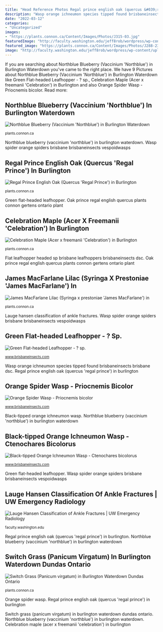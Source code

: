 ```yaml
---
title: "Head Reference Photos Regal prince english oak (quercus &#039;regal prince&#039;) in burlington"
description: "Wasp orange ichneumon species tipped found brisbaneinsects brisbane dsc"
date: "2022-03-12"
categories:
- "Uncategorized"
images:
- "https://plants.connon.ca/Content/Images/Photos/J315-03.jpg"
featuredImage: "http://faculty.washington.edu/jeff8rob/wordpress/wp-content/uploads/2017/03/L-H-Pronation-External-Rotation-1024x577.jpg"
featured_image: "https://plants.connon.ca/Content/Images/Photos/J288-23.jpg"
image: "http://faculty.washington.edu/jeff8rob/wordpress/wp-content/uploads/2017/03/L-H-Pronation-External-Rotation-1024x577.jpg"
---
```


If you are searching about Northblue Blueberry (Vaccinium &#039;Northblue&#039;) in Burlington Waterdown you've came to the right place. We have 9 Pictures about Northblue Blueberry (Vaccinium &#039;Northblue&#039;) in Burlington Waterdown like Green Flat-headed Leafhopper - ? sp., Celebration Maple (Acer x freemanii &#039;Celebration&#039;) in Burlington and also Orange Spider Wasp - Priocnemis bicolor. Read more:

## Northblue Blueberry (Vaccinium &#039;Northblue&#039;) In Burlington Waterdown

![Northblue Blueberry (Vaccinium &#039;Northblue&#039;) in Burlington Waterdown](https://plants.connon.ca/Content/Images/Photos/J315-03.jpg "Black-tipped orange ichneumon wasp")

<small>plants.connon.ca</small>

Northblue blueberry (vaccinium &#039;northblue&#039;) in burlington waterdown. Wasp spider orange spiders brisbane brisbaneinsects vespoidwasps

## Regal Prince English Oak (Quercus &#039;Regal Prince&#039;) In Burlington

![Regal Prince English Oak (Quercus &#039;Regal Prince&#039;) in Burlington](https://plants.connon.ca/Content/Images/Photos/J288-23.jpg "Celebration maple (acer x freemanii &#039;celebration&#039;) in burlington")

<small>plants.connon.ca</small>

Green flat-headed leafhopper. Oak prince regal english quercus plants connon gertens ontario plant

## Celebration Maple (Acer X Freemanii &#039;Celebration&#039;) In Burlington

![Celebration Maple (Acer x freemanii &#039;Celebration&#039;) in Burlington](https://plants.connon.ca/Content/Images/Photos/J135-03.jpg "Oak prince regal english quercus plants connon gertens ontario plant")

<small>plants.connon.ca</small>

Flat leafhopper headed sp brisbane leafhoppers brisbaneinsects dsc. Oak prince regal english quercus plants connon gertens ontario plant

## James MacFarlane Lilac (Syringa X Prestoniae &#039;James MacFarlane&#039;) In

![James MacFarlane Lilac (Syringa x prestoniae &#039;James MacFarlane&#039;) in](https://plants.connon.ca/Content/Images/Photos/J221-18.jpg "Lauge hansen classification of ankle fractures")

<small>plants.connon.ca</small>

Lauge hansen classification of ankle fractures. Wasp spider orange spiders brisbane brisbaneinsects vespoidwasps

## Green Flat-headed Leafhopper - ? Sp.

![Green Flat-headed Leafhopper - ? sp.](https://www.brisbaneinsects.com/brisbane_leafhoppers/images/DSC_9605.jpg "Regal prince english oak (quercus &#039;regal prince&#039;) in burlington")

<small>www.brisbaneinsects.com</small>

Wasp orange ichneumon species tipped found brisbaneinsects brisbane dsc. Regal prince english oak (quercus &#039;regal prince&#039;) in burlington

## Orange Spider Wasp - Priocnemis Bicolor

![Orange Spider Wasp - Priocnemis bicolor](http://www.brisbaneinsects.com/brisbane_vespoidwasps/images/DSCN8057a.jpg "Celebration maple acer freemanii connon plants plant nurseries fall")

<small>www.brisbaneinsects.com</small>

Black-tipped orange ichneumon wasp. Northblue blueberry (vaccinium &#039;northblue&#039;) in burlington waterdown

## Black-tipped Orange Ichneumon Wasp - Ctenochares Bicolorus

![Black-tipped Orange Ichneumon Wasp - Ctenochares bicolorus](http://brisbaneinsects.com/brisbane_ichneumonwasps/images/DSC_5932a.jpg "Lauge hansen classification of ankle fractures")

<small>www.brisbaneinsects.com</small>

Green flat-headed leafhopper. Wasp spider orange spiders brisbane brisbaneinsects vespoidwasps

## Lauge Hansen Classification Of Ankle Fractures | UW Emergency Radiology

![Lauge Hansen Classification of Ankle Fractures | UW Emergency Radiology](http://faculty.washington.edu/jeff8rob/wordpress/wp-content/uploads/2017/03/L-H-Pronation-External-Rotation-1024x577.jpg "Northblue blueberry (vaccinium &#039;northblue&#039;) in burlington waterdown")

<small>faculty.washington.edu</small>

Regal prince english oak (quercus &#039;regal prince&#039;) in burlington. Northblue blueberry (vaccinium &#039;northblue&#039;) in burlington waterdown

## Switch Grass (Panicum Virgatum) In Burlington Waterdown Dundas Ontario

![Switch Grass (Panicum virgatum) in Burlington Waterdown Dundas Ontario](https://plants.connon.ca/Content/Images/Photos/F055-09.jpg "James macfarlane lilac (syringa x prestoniae &#039;james macfarlane&#039;) in")

<small>plants.connon.ca</small>

Orange spider wasp. Regal prince english oak (quercus &#039;regal prince&#039;) in burlington

Switch grass (panicum virgatum) in burlington waterdown dundas ontario. Northblue blueberry (vaccinium &#039;northblue&#039;) in burlington waterdown. Celebration maple (acer x freemanii &#039;celebration&#039;) in burlington

